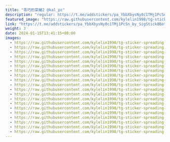 ```yaml
---
title: "乖巧的菜豬2 @kal_pc"
description: "regular: https://t.me/addstickers/pa_YbbXbysNy8c1TMj1PcSn_by_SigStick8Bot"
featured_image: "https://raw.githubusercontent.com/kylelin1998/tg-sticker-spreading-worldwide-images/main/img/a8a1a78a-7651-4c93-9bb6-7d6092749879.jpg"
link: "https://t.me/addstickers/pa_YbbXbysNy8c1TMj1PcSn_by_SigStick8Bot"
weight: 3
date: 2024-01-15T13:41:15+08:00
images:
  - https://raw.githubusercontent.com/kylelin1998/tg-sticker-spreading-worldwide-images/main/img/a8a1a78a-7651-4c93-9bb6-7d6092749879.jpg
  - https://raw.githubusercontent.com/kylelin1998/tg-sticker-spreading-worldwide-images/main/img/d39115dd-ff63-49b3-9396-b3bcea9784c5.jpg
  - https://raw.githubusercontent.com/kylelin1998/tg-sticker-spreading-worldwide-images/main/img/31a3bed3-ee34-4c56-b898-f2548ad9513f.jpg
  - https://raw.githubusercontent.com/kylelin1998/tg-sticker-spreading-worldwide-images/main/img/c571dfcd-74dd-4b45-a9fe-51a2d0d52b16.jpg
  - https://raw.githubusercontent.com/kylelin1998/tg-sticker-spreading-worldwide-images/main/img/cad9c315-e43c-4bfd-9078-2a57f10ce560.jpg
  - https://raw.githubusercontent.com/kylelin1998/tg-sticker-spreading-worldwide-images/main/img/95379a0b-2047-4aa7-80f6-5cfa0e4d00b8.jpg
  - https://raw.githubusercontent.com/kylelin1998/tg-sticker-spreading-worldwide-images/main/img/7fbb1c5d-4186-44fd-b106-f9ec7af67590.jpg
  - https://raw.githubusercontent.com/kylelin1998/tg-sticker-spreading-worldwide-images/main/img/4677de0e-22f7-4fb4-a457-93f708a9ccd2.jpg
  - https://raw.githubusercontent.com/kylelin1998/tg-sticker-spreading-worldwide-images/main/img/13339844-4f32-4464-b9bd-4186cdee8557.jpg
  - https://raw.githubusercontent.com/kylelin1998/tg-sticker-spreading-worldwide-images/main/img/df7dcd88-c093-4d81-9673-4cb8b8fa42ae.jpg
  - https://raw.githubusercontent.com/kylelin1998/tg-sticker-spreading-worldwide-images/main/img/496c537b-5fc9-4efa-b6a1-5145a7640bc1.jpg
  - https://raw.githubusercontent.com/kylelin1998/tg-sticker-spreading-worldwide-images/main/img/1a7419ff-8286-4615-a664-5053a08d22d9.jpg
  - https://raw.githubusercontent.com/kylelin1998/tg-sticker-spreading-worldwide-images/main/img/b99e7e80-b1c9-49a2-8847-81e916e75a29.jpg
  - https://raw.githubusercontent.com/kylelin1998/tg-sticker-spreading-worldwide-images/main/img/d24c2632-9372-407d-a3e1-e1cefa6bff99.jpg
  - https://raw.githubusercontent.com/kylelin1998/tg-sticker-spreading-worldwide-images/main/img/17ab2a56-70ad-4da7-8ed7-445eaa18e54b.jpg
  - https://raw.githubusercontent.com/kylelin1998/tg-sticker-spreading-worldwide-images/main/img/4d31d600-d039-48a7-be23-986fbb9ad002.jpg
  - https://raw.githubusercontent.com/kylelin1998/tg-sticker-spreading-worldwide-images/main/img/f7e269d3-ec12-41a9-b4e7-2601c7d5f6a0.jpg
  - https://raw.githubusercontent.com/kylelin1998/tg-sticker-spreading-worldwide-images/main/img/d0bde1f6-1f74-4efc-af8f-9503aba24130.jpg
  - https://raw.githubusercontent.com/kylelin1998/tg-sticker-spreading-worldwide-images/main/img/4863b8f3-6408-4f1a-8494-0bb788493162.jpg
  - https://raw.githubusercontent.com/kylelin1998/tg-sticker-spreading-worldwide-images/main/img/347ddd74-1da9-4785-aa93-d6b607ee8ff0.jpg
---
```

